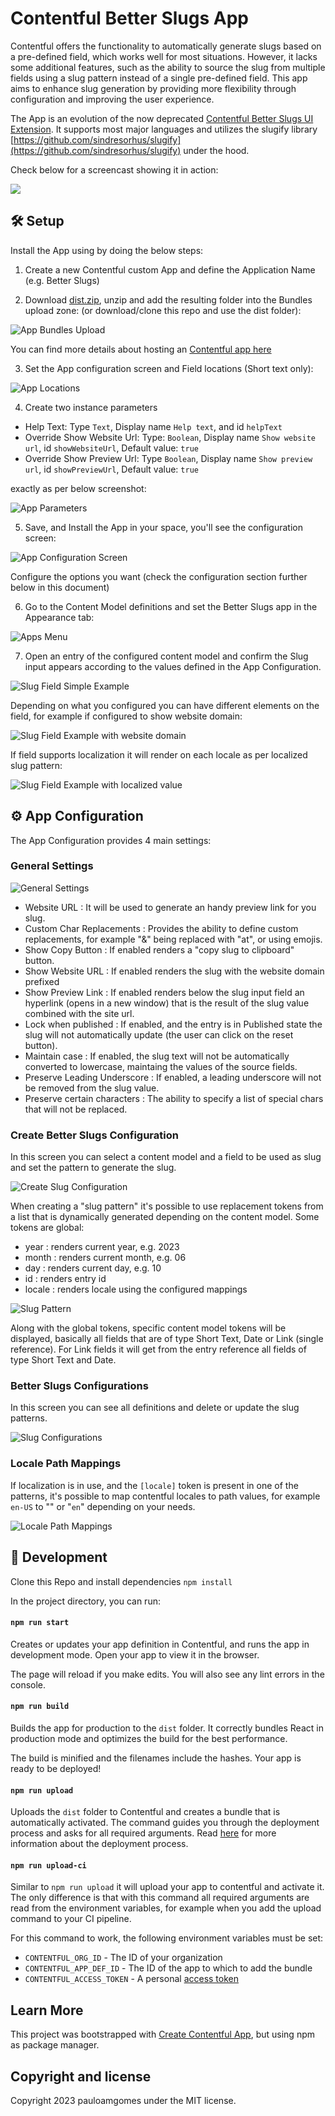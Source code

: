 # Contentful Better Slugs App

Contentful offers the functionality to automatically generate slugs based on a pre-defined field, which works well for most situations.
However, it lacks some additional features, such as the ability to source the slug from multiple fields using a slug pattern instead of a single pre-defined field.
This app aims to enhance slug generation by providing more flexibility through configuration and improving the user experience.

The App is an evolution of the now deprecated [Contentful Better Slugs UI Extension](https://github.com/pauloamgomes/contentful-better-slugs).
It supports most major languages and utilizes the slugify library [https://github.com/sindresorhus/slugify](https://github.com/sindresorhus/slugify) under the hood.

Check below for a screencast showing it in action:

[![](./docs/app-video-play.gif)](https://www.loom.com/share/003934a064134e1f8294c7767dcbb592)

## 🛠 Setup

Install the App using by doing the below steps:

1. Create a new Contentful custom App and define the Application Name (e.g. Better Slugs)

2. Download [dist.zip](https://github.com/pauloamgomes/contentful-better-slugs-app/releases/download/V1.0.1/dist.zip), unzip and add the resulting folder into the Bundles upload zone:
(or download/clone this repo and use the dist folder):

![App Bundles Upload](./docs/app-bundles.png)

You can find more details about hosting an [Contentful app here](https://www.contentful.com/developers/docs/extensibility/app-framework/hosting-an-app/)

3. Set the App configuration screen and Field locations (Short text only):

![App Locations](./docs/app-locations.png)

4. Create two instance parameters

- Help Text: Type `Text`, Display name `Help text`, and id `helpText`
- Override Show Website Url: Type: `Boolean`, Display name `Show website url`, id `showWebsiteUrl`, Default value: `true`
- Override Show Preview Url: Type `Boolean`, Display name `Show preview url`, id `showPreviewUrl`, Default value: `true`

exactly as per below screenshot:

![App Parameters](./docs/app-parameters.png)

5. Save, and Install the App in your space, you'll see the configuration screen:

![App Configuration Screen](./docs/app-config.png)

Configure the options you want (check the configuration section further below in this document)

6. Go to the Content Model definitions and set the Better Slugs app in the Appearance tab:

![Apps Menu](./docs/app-field-config.png)

7. Open an entry of the configured content model and confirm the Slug input appears according to the values defined in the App Configuration.

![Slug Field Simple Example](./docs/slug-field-example-simple.png)

Depending on what you configured you can have different elements on the field, for example if configured to show website domain:

![Slug Field Example with website domain](./docs/slug-field-example-website.png)

If field supports localization it will render on each locale as per localized slug pattern:

![Slug Field Example with localized value](./docs/slug-field-example-multi-locale.png)

## ⚙️ App Configuration

The App Configuration provides 4 main settings:

### General Settings

![General Settings](./docs/general-settings.png)

- Website URL : It will be used to generate an handy preview link for you slug.
- Custom Char Replacements : Provides the ability to define custom replacements, for example "&" being replaced with "at", or using emojis.
- Show Copy Button : If enabled renders a "copy slug to clipboard" button.
- Show Website URL : If enabled renders the slug with the website domain prefixed
- Show Preview Link : If enabled renders below the slug input field an hyperlink (opens in a new window) that is the result of the slug value combined with the site url.
- Lock when published : If enabled, and the entry is in Published state the slug will not automatically update (the user can click on the reset button).
- Maintain case : If enabled, the slug text will not be automatically converted to lowercase, maintaing the values of the source fields.
- Preserve Leading Underscore : If enabled, a leading underscore will not be removed from the slug value.
- Preserve certain characters : The ability to specify a list of special chars that will not be replaced.

### Create Better Slugs Configuration

In this screen you can select a content model and a field to be used as slug and set the pattern to generate the slug.

![Create Slug Configuration](./docs/create-slug-configuration.png)

When creating a "slug pattern" it's possible to use replacement tokens from a list that is dynamically generated depending on the content model.
Some tokens are global:

- year : renders current year, e.g. 2023
- month : renders current month, e.g. 06
- day : renders current day, e.g. 10
- id : renders entry id
- locale : renders locale using the configured mappings

![Slug Pattern](./docs/pattern-configuration.png)

Along with the global tokens, specific content model tokens will be displayed, basically all fields that are of type Short Text, Date or Link (single reference).
For Link fields it will get from the entry reference all fields of type Short Text and Date.

### Better Slugs Configurations

In this screen you can see all definitions and delete or update the slug patterns.

![Slug Configurations](./docs/slug-configurations.png)

### Locale Path Mappings

If localization is in use, and the `[locale]` token is present in one of the patterns, it's possible to map contentful locales to path values,
for example `en-US` to "" or "`en`" depending on your needs.

![Locale Path Mappings](./docs/locale-path-mappings.png)

## 🥷 Development

Clone this Repo and install dependencies `npm install`

In the project directory, you can run:

#### `npm run start`

Creates or updates your app definition in Contentful, and runs the app in development mode.
Open your app to view it in the browser.

The page will reload if you make edits.
You will also see any lint errors in the console.

#### `npm run build`

Builds the app for production to the `dist` folder.
It correctly bundles React in production mode and optimizes the build for the best performance.

The build is minified and the filenames include the hashes.
Your app is ready to be deployed!

#### `npm run upload`

Uploads the `dist` folder to Contentful and creates a bundle that is automatically activated.
The command guides you through the deployment process and asks for all required arguments.
Read [here](https://www.contentful.com/developers/docs/extensibility/app-framework/create-contentful-app/#deploy-with-contentful) for more information about the deployment process.

#### `npm run upload-ci`

Similar to `npm run upload` it will upload your app to contentful and activate it. The only difference is
that with this command all required arguments are read from the environment variables, for example when you add
the upload command to your CI pipeline.

For this command to work, the following environment variables must be set:

- `CONTENTFUL_ORG_ID` - The ID of your organization
- `CONTENTFUL_APP_DEF_ID` - The ID of the app to which to add the bundle
- `CONTENTFUL_ACCESS_TOKEN` - A personal [access token](https://www.contentful.com/developers/docs/references/content-management-api/#/reference/personal-access-tokens)

## Learn More

This project was bootstrapped with [Create Contentful App](https://github.com/contentful/create-contentful-app), but using npm as package manager.

## Copyright and license

Copyright 2023 pauloamgomes under the MIT license.
